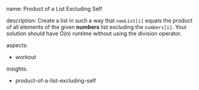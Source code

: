name: Product of a List Excluding Self

description: Create a list in such a way that `newList[i]` equals the product of all elements of the given **numbers** list excluding the `numbers[i]`. Your solution should have O(n) runtime without using the division operator.

aspects:
  - workout

insights:
  - product-of-a-list-excluding-self
